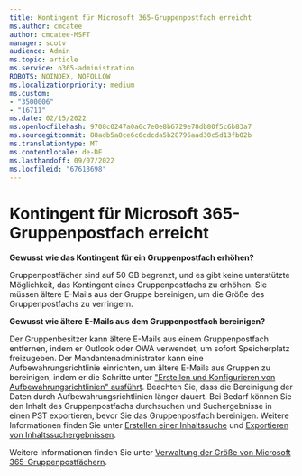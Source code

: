 ```yaml
---
title: Kontingent für Microsoft 365-Gruppenpostfach erreicht
ms.author: cmcatee
author: cmcatee-MSFT
manager: scotv
audience: Admin
ms.topic: article
ms.service: o365-administration
ROBOTS: NOINDEX, NOFOLLOW
ms.localizationpriority: medium
ms.custom:
- "3500006"
- "16711"
ms.date: 02/15/2022
ms.openlocfilehash: 9708c0247a0a6c7e0e8b6729e78db80f5c6b83a7
ms.sourcegitcommit: 88adb5a8ce6c6cdcda5b28796aad30c5d13fb02b
ms.translationtype: MT
ms.contentlocale: de-DE
ms.lasthandoff: 09/07/2022
ms.locfileid: "67618698"
---
```

# <a name="microsoft-365-group-mailbox-reached-quota"></a>Kontingent für Microsoft 365-Gruppenpostfach erreicht

**Gewusst wie das Kontingent für ein Gruppenpostfach erhöhen?**

Gruppenpostfächer sind auf 50 GB begrenzt, und es gibt keine unterstützte Möglichkeit, das Kontingent eines Gruppenpostfachs zu erhöhen. Sie müssen ältere E-Mails aus der Gruppe bereinigen, um die Größe des Gruppenpostfachs zu verringern.

**Gewusst wie ältere E-Mails aus dem Gruppenpostfach bereinigen?**

Der Gruppenbesitzer kann ältere E-Mails aus einem Gruppenpostfach entfernen, indem er Outlook oder OWA verwendet, um sofort Speicherplatz freizugeben. Der Mandantenadministrator kann eine Aufbewahrungsrichtlinie einrichten, um ältere E-Mails aus Gruppen zu bereinigen, indem er die Schritte unter ["Erstellen und Konfigurieren von Aufbewahrungsrichtlinien" ausführt](https://aka.ms/M365GroupRetention). Beachten Sie, dass die Bereinigung der Daten durch Aufbewahrungsrichtlinien länger dauert. Bei Bedarf können Sie den Inhalt des Gruppenpostfachs durchsuchen und Suchergebnisse in einen PST exportieren, bevor Sie das Gruppenpostfach bereinigen. Weitere Informationen finden Sie unter [Erstellen einer Inhaltssuche](https://aka.ms/M365GroupSearch) und [Exportieren von Inhaltssuchergebnissen](https://aka.ms/M365GroupExportPST).

Weitere Informationen finden Sie unter [Verwaltung der Größe von Microsoft 365-Gruppenpostfächern](https://docs.microsoft.com/microsoft-365/admin/create-groups/group-mailbox-size-management).
